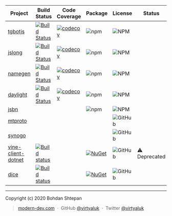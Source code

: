 | Project | Build Status | Code Coverage | Package | License | Status |
| --- | --- | --- | --- | --- | --- |
| [tgbotjs](https://github.com/modern-dev/tgbotjs) | [![Build Status](https://travis-ci.org/modern-dev/tgbotjs.svg?branch=master)](https://travis-ci.org/modern-dev/tgbotjs) | [![codecov](https://codecov.io/gh/modern-dev/tgbotjs/branch/master/graph/badge.svg)](https://codecov.io/gh/modern-dev/tgbotjs) | ![npm](https://img.shields.io/npm/v/@modern-dev/tgbotjs) | ![NPM](https://img.shields.io/npm/l/@modern-dev/tgbotjs) | |
| [jslong](https://github.com/modern-dev/jslong) | [![Build Status](https://travis-ci.org/modern-dev/jslong.svg?branch=master)](https://travis-ci.org/modern-dev/jslong) | [![codecov](https://codecov.io/gh/modern-dev/jslong/branch/master/graph/badge.svg)](https://codecov.io/gh/modern-dev/jslong) | ![npm](https://img.shields.io/npm/v/@modern-dev/jslong) | ![NPM](https://img.shields.io/npm/l/@modern-dev/jslong)| |
| [namegen](https://github.com/modern-dev/namegen) | [![Build Status](https://travis-ci.org/modern-dev/namegen.svg?branch=master)](https://travis-ci.org/modern-dev/namegen) | [![codecov](https://codecov.io/gh/modern-dev/namegen/branch/master/graph/badge.svg)](https://codecov.io/gh/modern-dev/namegen) | ![npm](https://img.shields.io/npm/v/@modern-dev/namegen) | ![NPM](https://img.shields.io/npm/l/@modern-dev/namegen) | |
| [daylight](https://github.com/modern-dev/daylight) | [![Build Status](https://travis-ci.org/modern-dev/daylight.svg?branch=master)](https://travis-ci.org/modern-dev/daylight) | [![codecov](https://codecov.io/gh/modern-dev/daylight/branch/master/graph/badge.svg)](https://codecov.io/gh/modern-dev/daylight) | ![npm](https://img.shields.io/npm/v/@modern-dev/daylight) | ![NPM](https://img.shields.io/npm/l/@modern-dev/daylight) | |
| [jsbn](https://github.com/modern-dev/jsbn) | | | ![npm](https://img.shields.io/npm/v/@modern-dev/jsbn) | ![NPM](https://img.shields.io/npm/l/@modern-dev/jsbn) | |
| [mtproto](https://github.com/modern-dev/mtproto) | | | | ![GitHub](https://img.shields.io/github/license/modern-dev/mtproto) | |
| [synogo](https://github.com/modern-dev/synogo) | | | | ![GitHub](https://img.shields.io/github/license/modern-dev/synogo) | |
| [vine-client-dotnet](https://github.com/modern-dev/vine-client-dotnet) | [![Build status](https://ci.appveyor.com/api/projects/status/kwhrau8wsj59hy99?svg=true)](https://ci.appveyor.com/project/virtyaluk/vine-client-dotnet) | | [![NuGet](https://img.shields.io/nuget/v/VineClient.svg?maxAge=7200)](https://www.nuget.org/packages/VineClient/) | ![GitHub](https://img.shields.io/github/license/modern-dev/vine-client-dotnet) | :warning: Deprecated |
| [dice](https://github.com/modern-dev/dice) | [![Build status](https://ci.appveyor.com/api/projects/status/7tms0gm6uivv2d84?svg=true)](https://ci.appveyor.com/project/virtyaluk/dice) | | [![NuGet](https://img.shields.io/nuget/v/ModernDev.Dice.svg?maxAge=7200)](https://www.nuget.org/packages/ModernDev.Dice/) | ![GitHub](https://img.shields.io/github/license/modern-dev/dice) | |


---

Copyright (c) 2020 Bohdan Shtepan

> [modern-dev.com](http://modern-dev.com) &nbsp;&middot;&nbsp;
> GitHub [@virtyaluk](https://github.com/virtyaluk) &nbsp;&middot;&nbsp;
> Twitter [@virtyaluk](https://twitter.com/virtyaluk)
